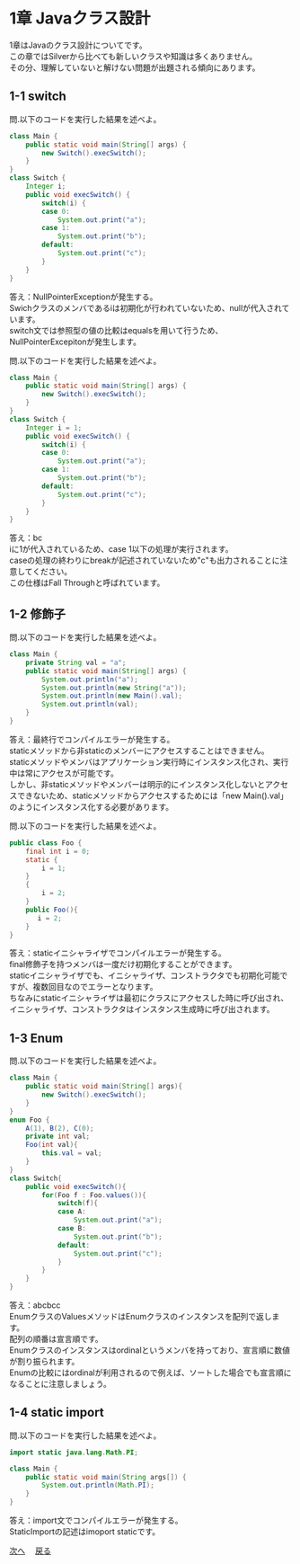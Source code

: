 # 1章 Javaクラス設計

1章はJavaのクラス設計についてです。  
この章ではSilverから比べても新しいクラスや知識は多くありません。  
その分、理解していないと解けない問題が出題される傾向にあります。  
## 1-1 switch
問.以下のコードを実行した結果を述べよ。
```java
class Main {
    public static void main(String[] args) {
        new Switch().execSwitch();
    }
}
class Switch {
    Integer i;
    public void execSwitch() {
        switch(i) {
        case 0:
            System.out.print("a");
        case 1:
            System.out.print("b");
        default:
            System.out.print("c");
        }
    }
}
```  
答え：NullPointerExceptionが発生する。  
Swichクラスのメンバであるiは初期化が行われていないため、nullが代入されています。  
switch文では参照型の値の比較はequalsを用いて行うため、NullPointerExcepitonが発生します。  
  
問.以下のコードを実行した結果を述べよ。
```java
class Main {
    public static void main(String[] args) {
        new Switch().execSwitch();
    }
}
class Switch {
    Integer i = 1;
    public void execSwitch() {
        switch(i) {
        case 0:
            System.out.print("a");
        case 1:
            System.out.print("b");
        default:
            System.out.print("c");
        }
    }
}
```
答え：bc  
iに1が代入されているため、case 1以下の処理が実行されます。  
caseの処理の終わりにbreakが記述されていないため"c"も出力されることに注意してください。  
この仕様はFall Throughと呼ばれています。  

## 1-2 修飾子
問.以下のコードを実行した結果を述べよ。
```java
class Main {
    private String val = "a";
    public static void main(String[] args) {
        System.out.println("a");
        System.out.println(new String("a"));
        System.out.println(new Main().val);
        System.out.println(val);
    }
}
```  
答え：最終行でコンパイルエラーが発生する。  
staticメソッドから非staticのメンバーにアクセスすることはできません。  
staticメソッドやメンバはアプリケーション実行時にインスタンス化され、実行中は常にアクセスが可能です。  
しかし、非staticメソッドやメンバーは明示的にインスタンス化しないとアクセスできないため、staticメソッドからアクセスするためには「new Main().val」のようにインスタンス化する必要があります。  
    
問.以下のコードを実行した結果を述べよ。
```java
public class Foo {
    final int i = 0;
    static {
        i = 1;
    }
    {
        i = 2;
    }
    public Foo(){
       i = 2;
    }
}
```
答え：staticイニシャライザでコンパイルエラーが発生する。  
final修飾子を持つメンバは一度だけ初期化することができます。  
staticイニシャライザでも、イニシャライザ、コンストラクタでも初期化可能ですが、複数回目なのでエラーとなります。  
ちなみにstaticイニシャライザは最初にクラスにアクセスした時に呼び出され、イニシャライザ、コンストラクタはインスタンス生成時に呼び出されます。

## 1-3 Enum
問.以下のコードを実行した結果を述べよ。
```java
class Main {
    public static void main(String[] args){
        new Switch().execSwitch();
    }
}
enum Foo {
    A(1), B(2), C(0);
    private int val;
    Foo(int val){
        this.val = val;
    }
}
class Switch{
    public void execSwitch(){
        for(Foo f : Foo.values()){
            switch(f){
            case A:
                System.out.print("a");
            case B:
                System.out.print("b");
            default:
                System.out.print("c");
            }
        }
    }
}
```
答え：abcbcc  
EnumクラスのValuesメソッドはEnumクラスのインスタンスを配列で返します。  
配列の順番は宣言順です。  
Enumクラスのインスタンスはordinalというメンバを持っており、宣言順に数値が割り振られます。  
Enumの比較にはordinalが利用されるので例えば、ソートした場合でも宣言順になることに注意しましょう。  

## 1-4 static import
問.以下のコードを実行した結果を述べよ。
```java
import static java.lang.Math.PI;

class Main {
    public static void main(String args[]) {
        System.out.println(Math.PI);
    }
}
```  
答え：import文でコンパイルエラーが発生する。  
StaticImportの記述はimoport staticです。  

[次へ](https://github.com/sanotyan1202/JavaGold/blob/master/2_%E3%83%9D%E3%83%AA%E3%83%A2%E3%83%95%E3%82%A3%E3%82%BA%E3%83%A0.md)　
[戻る](https://github.com/sanotyan1202/JavaGold)
